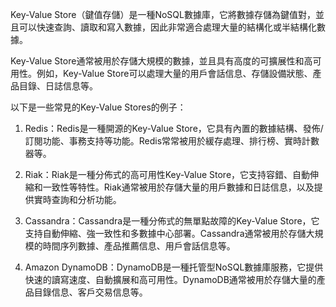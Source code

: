 

Key-Value Store（鍵值存儲）是一種NoSQL數據庫，它將數據存儲為鍵值對，並且可以快速查詢、讀取和寫入數據，因此非常適合處理大量的結構化或半結構化數據。

Key-Value Store通常被用於存儲大規模的數據，並且具有高度的可擴展性和高可用性。例如，Key-Value Store可以處理大量的用戶會話信息、存儲設備狀態、產品目錄、日誌信息等。

以下是一些常見的Key-Value Stores的例子：

1. Redis：Redis是一種開源的Key-Value Store，它具有內置的數據結構、發佈/訂閱功能、事務支持等功能。Redis常常被用於緩存處理、排行榜、實時計數器等。

2. Riak：Riak是一種分佈式的高可用性Key-Value Store，它支持容錯、自動伸縮和一致性等特性。Riak通常被用於存儲大量的用戶數據和日誌信息，以及提供實時查詢和分析功能。

3. Cassandra：Cassandra是一種分佈式的無單點故障的Key-Value Store，它支持自動伸縮、強一致性和多數據中心部署。Cassandra通常被用於存儲大規模的時間序列數據、產品推薦信息、用戶會話信息等。

4. Amazon DynamoDB：DynamoDB是一種托管型NoSQL數據庫服務，它提供快速的讀寫速度、自動擴展和高可用性。DynamoDB通常被用於存儲大量的產品目錄信息、客戶交易信息等。